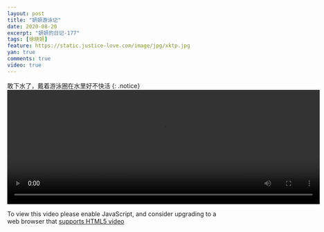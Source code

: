 ```yaml
---
layout: post
title: "妍妍游泳记"
date: 2020-08-20
excerpt: "妍妍的日记-177"
tags: [徐晓妍]
feature: https://static.justice-love.com/image/jpg/xktp.jpg
yan: true
comments: true
video: true
---
```

敢下水了，戴着游泳圈在水里好不快活
{: .notice}
<video id="my-video" class="video-js vjs-16-9 clipboard" controls preload="auto" width="722" height="264" data-setup="{}">
    <source src="{{ site.staticUrl }}/yanyan/video/xuxiaoyanyouyongshipin.mp4" type='video/mp4'>
    <p class="vjs-no-js">
      To view this video please enable JavaScript, and consider upgrading to a web browser that
      <a href="http://videojs.com/html5-video-support/" target="_blank">supports HTML5 video</a>
    </p>
</video>
